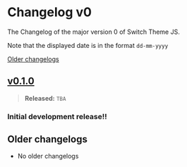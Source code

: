 # Changelog v0

The Changelog of the major version 0 of Switch Theme JS.

Note that the displayed date is in the format `dd-mm-yyyy`

[Older changelogs](#older-changelogs)

## [v0.1.0]
> **Released:** `TBA`

### Initial development release!!

[v0.1.0]: https://github.com/PuneetGopinath/switch-theme-js/releases/tag/v0.1.0

## Older changelogs
- No older changelogs
